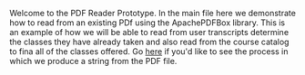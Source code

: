 Welcome to the PDF Reader Prototype. 
In the main file here we demonstrate how to read from an existing PDf using the ApachePDFBox library. 
This is an example of how we will be able to read from user transcripts determine the classes they 
have already taken and also read from the course catalog to fina all of the classes offered.
Go [here](https://github.swarthmore.edu/CS71-F17/group-starfruit/blob/master/prototypes/PDFReaderPrototype/src/main/java/PDFManager.java) if you'd like to see the process in which we produce a string from the PDF file.
